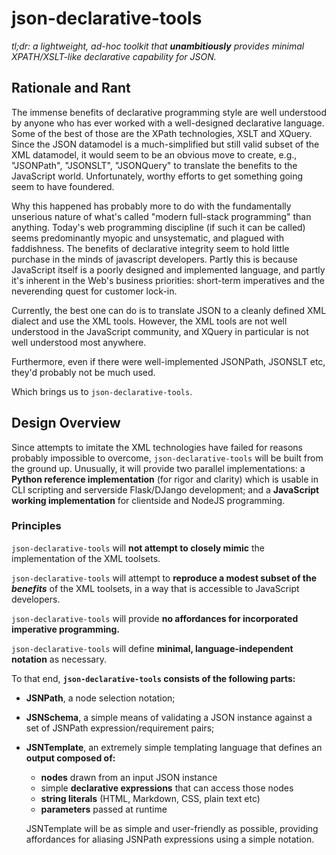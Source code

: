 # json-declarative-tools
_tl;dr: a lightweight, ad-hoc toolkit that **unambitiously** provides minimal XPATH/XSLT-like declarative capability for JSON._

## Rationale and Rant
The immense benefits of declarative programming style are well understood by anyone who has ever worked with a well-designed declarative language. Some of the best of those are the XPath technologies, XSLT and XQuery. Since the JSON datamodel is a much-simplified but still valid subset of the XML datamodel, it would seem to be an obvious move to create, e.g., "JSONPath", "JSONSLT", "JSONQuery" to translate the benefits to the JavaScript world. Unfortunately, worthy efforts to get something going seem to have foundered. 

Why this happened has probably more to do with the fundamentally unserious nature of what's called "modern full-stack programming" than anything. Today's web programming discipline (if such it can be called) seems predominantly myopic and unsystematic, and plagued with faddishness. The benefits of declarative integrity seem to hold little purchase in the minds of javascript developers. Partly this is because JavaScript itself is a poorly designed and implemented language, and partly it's inherent in the Web's business priorities: short-term imperatives and the neverending quest for customer lock-in.

Currently, the best one can do is to translate JSON to a cleanly defined XML dialect and use the XML tools. However, the XML tools are not well understood in the JavaScript community, and XQuery in particular is not well understood most anywhere.

Furthermore, even if there were well-implemented JSONPath, JSONSLT etc, they'd probably not be much used.

Which brings us to `json-declarative-tools`.

## Design Overview

Since attempts to imitate the XML technologies have failed for reasons probably impossible to overcome, `json-declarative-tools` will be built from the ground up. Unusually, it will provide two parallel implementations: a **Python reference implementation** (for rigor and clarity) which is usable in CLI scripting and serverside Flask/DJango development; and a **JavaScript working implementation** for clientside and NodeJS programming.

### Principles
`json-declarative-tools` will **not attempt to closely mimic** the implementation of the XML toolsets.

`json-declarative-tools` will attempt to **reproduce a modest subset of the _benefits_** of the XML toolsets, in a way that is accessible to JavaScript developers.

`json-declarative-tools` will provide **no affordances for incorporated imperative programming.** 

`json-declarative-tools` will define **minimal, language-independent notation** as necessary. 

To that end, **`json-declarative-tools` consists of the following parts:**

  - **JSNPath**, a node selection notation;
 
  - **JSNSchema**, a simple means of validating a JSON instance against a set of JSNPath expression/requirement pairs;
 
  - **JSNTemplate**, an extremely simple templating language that defines an **output composed of:**
    - **nodes** drawn from an input JSON instance
    - simple **declarative expressions** that can access those nodes
    - **string literals** (HTML, Markdown, CSS, plain text etc)
    - **parameters** passed at runtime
    
    JSNTemplate will be as simple and user-friendly as possible, providing affordances for aliasing JSNPath expressions using a simple notation.


